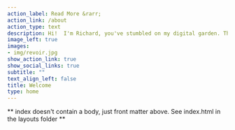 ```yaml
---
action_label: Read More &rarr;
action_link: /about
action_type: text
description: Hi!  I'm Richard, you've stumbled on my digital garden. This is a personal collection of projects, many of which are in development and might take time to bloom...   
image_left: true
images:
- img/revoir.jpg
show_action_link: true
show_social_links: true
subtitle: ""
text_align_left: false
title: Welcome
type: home
---
```


** index doesn't contain a body, just front matter above.
See index.html in the layouts folder **
